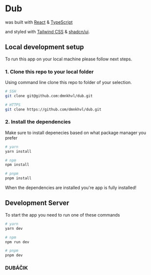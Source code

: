 # Dub

was built with [React](https://react.dev) & [TypeScript](https://www.typescriptlang.org/)

and styled with [Tailwind CSS](https://tailwindcss.com/) & [shadcn/ui](https://ui.shadcn.com/).

## Local development setup
To run this app on your local machine please follow next steps.

### 1. Clone this repo to your local folder 
Using command line clone this repo to folder of your selection.

```bash
# SSH
git clone git@github.com:dmnkhvl/dub.git

# HTTPS
git clone https://github.com/dmnkhvl/dub.git
```


### 2. Install the dependencies
Make sure to install depenecies based on what package manager you prefer 

```bash
# yarn
yarn install

# npm
npm install

# pnpm
pnpm install
```

When the dependencies are installed you're app is fully installed! 


## Development Server


To start the app you need to run one of these commands

```bash
# yarn
yarn dev

# npm
npm run dev

# pnpm
pnpm dev
```

### DUBÁČIK

